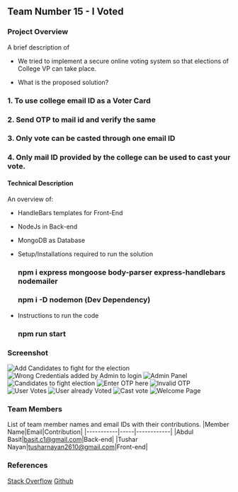 ## Team Number 15 - I Voted



### Project Overview

A brief description of 
* We tried to implement a secure online voting system so that elections of College VP can take place.

* What is the proposed solution?

### 1. To use college email ID as a Voter Card
### 2. Send OTP to mail id and verify the same 
### 3. Only vote can be casted through one email ID
### 4. Only mail ID provided by the college can be used to cast your vote. 

#### Technical Description

An overview of:
* HandleBars templates for Front-End
* NodeJs in Back-end
* MongoDB as Database

* Setup/Installations required to run the solution
    ### npm i express mongoose body-parser express-handlebars nodemailer
    ### npm i -D nodemon (Dev Dependency)

* Instructions to run the code
    ### npm run start
### Screenshot
![Add Candidates to fight for the election](screenshots/add_Candidates.png)
![Wrong Credentials added by Admin to login](https://github.com/bbasitc1/hackathon/blob/main/screenshots/Admin%20Wrong.png)
![Admin Panel](screenshots/admin.png)
![Candidates to fight election](screenshots/Candidates.png)
![Enter OTP here](screenshots/Enter_Otp.png)
![Invalid OTP](screenshots/InvalidOTP.png)
![User Votes](screenshots/UserVote.png)
![User already Voted](screenshots/VotedCandidates.png)
![Cast vote](screenshots/Votes.png)
![Welcome Page](screenshots/welcome.png)

### Team Members
List of team member names and email IDs with their contributions.
|Member Name|Email|Contribution|
|-----------|-----|------------|
|Abdul Basit|basit.c1@gmail.com|Back-end|
|Tushar Nayan|tusharnayan2610@gmail.com|Front-end|

### References
[Stack Overflow](https://www.stackoverflow.com)
[Github](https://www.github.com)

